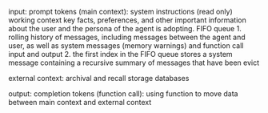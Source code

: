 

input: prompt tokens (main context):
	system instructions (read only)
	working context 
		key facts, preferences, and other important information about the user and the persona of the agent is adopting.
	FIFO queue
		1. rolling history of messages, including messages between the agent and user, as well as system messages (memory warnings) and function call input and output
		2. the first index in the FIFO queue stores a system message containing a recursive summary of messages that have been evict

external context:
		archival and recall storage databases

output: completion tokens (function call):
	using function to move data between main context and external context


